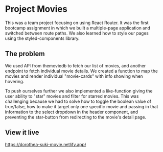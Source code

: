 # Project Movies

This was a team project focusing on using React Router. It was the first bootcamp assignment in which we built a multiple-page application and switched between route paths. We also learned how to style our pages using the styled-components library.

## The problem

We used API from themoviedb to fetch our list of movies, and another endpoint to fetch individual movie details. 
We created a function to map the movies and render individual "movie-cards" with info showing when hovering.

To push ourselves further we also implemented a like-function giving the user ability to "star" movies and filter for starred movies. This was challenging because we had to solve how to toggle the boolean value of true/false, how to make it target only one specific movie and passing in that information to the select dropdown in the header component, and preventing the star-button from redirecting to the movie's detail page.


## View it live

https://dorothea-suki-movie.netlify.app/